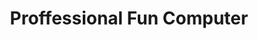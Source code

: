 ---
title: "Proffessional Fun Computer"
url: /rheinberg/proffessional-fun-computer/
shop: Computer
---